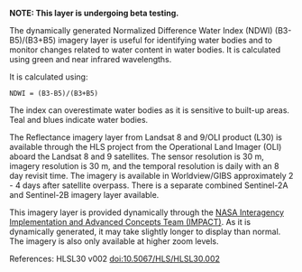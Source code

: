 **NOTE: This layer is undergoing beta testing.**

The dynamically generated Normalized Difference Water Index (NDWI) (B3-B5)/(B3+B5) imagery layer is useful for identifying water bodies and to monitor changes related to water content in water bodies. It is calculated using green and near infrared wavelengths.

It is calculated using:

`NDWI = (B3-B5)/(B3+B5)`

The index can overestimate water bodies as it is sensitive to built-up areas. Teal and blues indicate water bodies.

The Reflectance imagery layer from Landsat 8 and 9/OLI product (L30) is available through the HLS project from the Operational Land Imager (OLI) aboard the Landsat 8 and 9 satellites. The sensor resolution is 30 m, imagery resolution is 30 m, and the temporal resolution is daily with an 8 day revisit time. The imagery is available in Worldview/GIBS approximately 2 - 4 days after satellite overpass. There is a separate combined Sentinel-2A and Sentinel-2B imagery layer available.

This imagery layer is provided dynamically through the [NASA Interagency Implementation and Advanced Concepts Team (IMPACT)](https://www.earthdata.nasa.gov/about/impact). As it is dynamically generated, it may take slightly longer to display than normal. The imagery is also only available at higher zoom levels.

References: HLSL30 v002 [doi:10.5067/HLS/HLSL30.002](https://doi.org/10.5067/HLS/HLSL30.002)